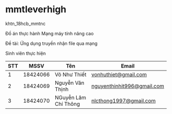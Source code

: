 # mmtleverhigh
khtn_18hcb_mmtnc

Đồ án thực hành Mạng máy tính nâng cao

Đề tài: Ứng dụng truyền nhận file qua mạng

Sinh viên thực hiện


|STT | MSSV 	  | Tên                 | Email                       |
|----|----------|---------------------|-----------------------------|
| 1  | 18424066 |Võ Như Thiết 			  | vonhuthiet@gmail.com        |
| 2  | 18424069 |Nguyễn Văn Thịnh 		| nguyenthinhit996@gmail.com  |
| 3  | 18424070 |NGuyễn Lâm Chí Thông | nlcthong1997@gmail.com      |

